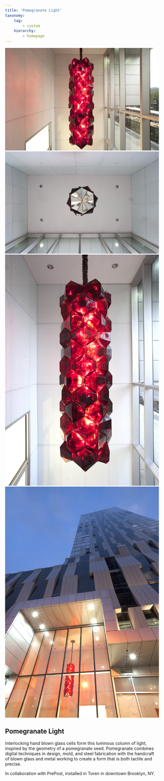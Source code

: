 ```yaml
---
title: 'Pomegranate Light'
taxonomy:
    tag:
        - custom
    hierarchy:
        - homepage
---
```


![](1.pomegranate.jpg)![](2.pomegranate.jpg)![](3.pomegranate.jpg)![](4.pomegranate.jpg)
## Pomegranate Light

Interlocking hand blown glass cells form this luminous column of light, inspired by the geometry of a pomegranate seed. Pomegranate combines digital techniques in design, mold, and steel fabrication with the handcraft of blown glass and metal working to create a form that is both tactile and precise. 

In collaboration with PrePost, installed in Toren in downtown Brooklyn, NY.
